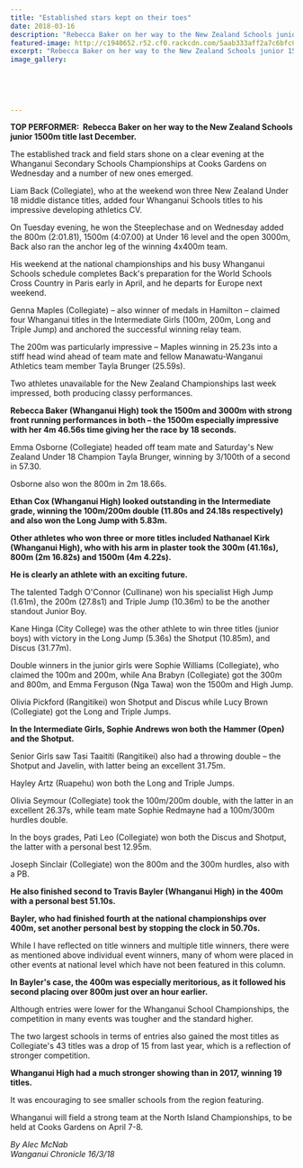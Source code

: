 ```yaml
---
title: "Established stars kept on their toes"
date: 2018-03-16
description: "Rebecca Baker on her way to the New Zealand Schools junior 1500m title last December..."
featured-image: http://c1940652.r52.cf0.rackcdn.com/5aab333aff2a7c6bfc000c2a/Rebecca-running-1500.jpg
excerpt: "Rebecca Baker on her way to the New Zealand Schools junior 1500m title last December."
image_gallery:
    
    
    
    
    
---
```


<p><strong>TOP PERFORMER:&nbsp; Rebecca Baker on her way to the New Zealand Schools junior 1500m title last December.</strong></p>
<p class="element element-paragraph">The established track and field stars shone on a clear evening at the Whanganui Secondary Schools Championships at Cooks Gardens on Wednesday and a number of new ones emerged.</p>
<p class="element element-paragraph">Liam Back (Collegiate), who at the weekend won three New Zealand Under 18 middle distance titles, added four Whanganui Schools titles to his impressive developing athletics CV.</p>
<p class="element element-paragraph">On Tuesday evening, he won the Steeplechase and on Wednesday added the 800m (2:01.81), 1500m (4:07.00) at Under 16 level and the open 3000m, Back also ran the anchor leg of the winning 4x400m team.</p>
<p class="element element-paragraph">His weekend at the national championships and his busy Whanganui Schools schedule completes Back's preparation for the World Schools Cross Country in Paris early in April, and he departs for Europe next weekend.</p>
<p class="element element-paragraph">Genna Maples (Collegiate) &ndash; also winner of medals in Hamilton &ndash; claimed four Whanganui titles in the Intermediate Girls (100m, 200m, Long and Triple Jump) and anchored the successful winning relay team.</p>
<p class="element element-paragraph">The 200m was particularly impressive &ndash; Maples winning in 25.23s into a stiff head wind ahead of team mate and fellow Manawatu-Wanganui Athletics team member Tayla Brunger (25.59s).</p>
<p class="element element-paragraph">Two athletes unavailable for the New Zealand Championships last week impressed, both producing classy performances.</p>
<p class="element element-paragraph"><strong>Rebecca Baker (Whanganui High) took the 1500m and 3000m with strong front running performances in both &ndash; the 1500m especially impressive with her 4m 46.56s time giving her the race by 18 seconds.</strong></p>
<p class="element element-paragraph">Emma Osborne (Collegiate) headed off team mate and Saturday's New Zealand Under 18 Champion Tayla Brunger, winning by 3/100th of a second in 57.30.</p>
<p class="element element-paragraph">Osborne also won the 800m in 2m 18.66s.</p>
<p class="element element-paragraph"><strong>Ethan Cox (Whanganui High) looked outstanding in the Intermediate grade, winning the 100m/200m double (11.80s and 24.18s respectively) and also won the Long Jump with 5.83m.</strong></p>
<p class="element element-paragraph"><strong>Other athletes who won three or more titles included Nathanael Kirk (Whanganui High), who with his arm in plaster took the 300m (41.16s), 800m (2m 16.82s) and 1500m (4m 4.22s).</strong></p>
<p class="element element-paragraph"><strong>He is clearly an athlete with an exciting future.</strong></p>
<p class="element element-paragraph">The talented Tadgh O'Connor (Cullinane) won his specialist High Jump (1.61m), the 200m (27.8s1) and Triple Jump (10.36m) to be the another standout Junior Boy.</p>
<p class="element element-paragraph">Kane Hinga (City College) was the other athlete to win three titles (junior boys) with victory in the Long Jump (5.36s) the Shotput (10.85m), and Discus (31.77m).</p>
<p class="element element-paragraph">Double winners in the junior girls were Sophie Williams (Collegiate), who claimed the 100m and 200m, while Ana Brabyn (Collegiate) got the 300m and 800m, and Emma Ferguson (Nga Tawa) won the 1500m and High Jump.</p>
<p class="element element-paragraph">Olivia Pickford (Rangitikei) won Shotput and Discus while Lucy Brown (Collegiate) got the Long and Triple Jumps.</p>
<p class="element element-paragraph"><strong>In the Intermediate Girls, Sophie Andrews won both the Hammer (Open) and the Shotput.</strong></p>
<p class="element element-paragraph">Senior Girls saw Tasi Taaititi (Rangitikei) also had a throwing double &ndash; the Shotput and Javelin, with latter being an excellent 31.75m.</p>
<p class="element element-paragraph">Hayley Artz (Ruapehu) won both the Long and Triple Jumps.</p>
<p class="element element-paragraph">Olivia Seymour (Collegiate) took the 100m/200m double, with the latter in an excellent 26.37s, while team mate Sophie Redmayne had a 100m/300m hurdles double.</p>
<p class="element element-paragraph">In the boys grades, Pati Leo (Collegiate) won both the Discus and Shotput, the latter with a personal best 12.95m.</p>
<p class="element element-paragraph">Joseph Sinclair (Collegiate) won the 800m and the 300m hurdles, also with a PB.</p>
<p class="element element-paragraph"><strong>He also finished second to Travis Bayler (Whanganui High) in the 400m with a personal best 51.10s.</strong></p>
<p class="element element-paragraph"><strong>Bayler, who had finished fourth at the national championships over 400m, set another personal best by stopping the clock in 50.70s.</strong></p>
<p class="element element-paragraph">While I have reflected on title winners and multiple title winners, there were as mentioned above individual event winners, many of whom were placed in other events at national level which have not been featured in this column.</p>
<p class="element element-paragraph"><strong>In Bayler's case, the 400m was especially meritorious, as it followed his second placing over 800m just over an hour earlier.</strong></p>
<p class="element element-paragraph">Although entries were lower for the Whanganui School Championships, the competition in many events was tougher and the standard higher.</p>
<p class="element element-paragraph">The two largest schools in terms of entries also gained the most titles as Collegiate's 43 titles was a drop of 15 from last year, which is a reflection of stronger competition.</p>
<p class="element element-paragraph"><strong>Whanganui High had a much stronger showing than in 2017, winning 19 titles.</strong></p>
<p class="element element-paragraph">It was encouraging to see smaller schools from the region featuring.</p>
<p class="element element-paragraph">Whanganui will field a strong team at the North Island Championships, to be held at Cooks Gardens on April 7-8.</p>
<p><em>By Alec McNab</em><br /><em>Wanganui Chronicle 16/3/18</em></p>

